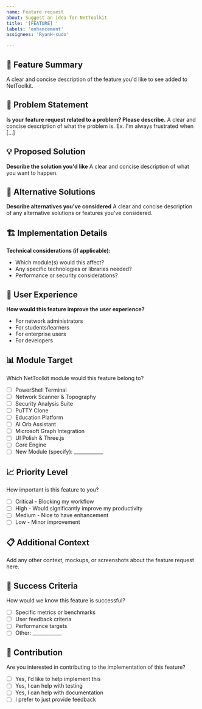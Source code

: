```yaml
---
name: Feature request
about: Suggest an idea for NetToolkit
title: '[FEATURE] '
labels: 'enhancement'
assignees: 'RyanH-sudo'

---
```


## 🚀 Feature Summary
A clear and concise description of the feature you'd like to see added to NetToolkit.

## 🎯 Problem Statement
**Is your feature request related to a problem? Please describe.**
A clear and concise description of what the problem is. Ex. I'm always frustrated when [...]

## 💡 Proposed Solution
**Describe the solution you'd like**
A clear and concise description of what you want to happen.

## 🔄 Alternative Solutions
**Describe alternatives you've considered**
A clear and concise description of any alternative solutions or features you've considered.

## 🏗️ Implementation Details
**Technical considerations (if applicable):**
- Which module(s) would this affect?
- Any specific technologies or libraries needed?
- Performance or security considerations?

## 🎨 User Experience
**How would this feature improve the user experience?**
- For network administrators
- For students/learners
- For enterprise users
- For developers

## 📊 Module Target
Which NetToolkit module would this feature belong to?
- [ ] PowerShell Terminal
- [ ] Network Scanner & Topography  
- [ ] Security Analysis Suite
- [ ] PuTTY Clone
- [ ] Education Platform
- [ ] AI Orb Assistant
- [ ] Microsoft Graph Integration
- [ ] UI Polish & Three.js
- [ ] Core Engine
- [ ] New Module (specify): ____________

## 📈 Priority Level
How important is this feature to you?
- [ ] Critical - Blocking my workflow
- [ ] High - Would significantly improve my productivity
- [ ] Medium - Nice to have enhancement
- [ ] Low - Minor improvement

## 📋 Additional Context
Add any other context, mockups, or screenshots about the feature request here.

## 🎯 Success Criteria
How would we know this feature is successful?
- [ ] Specific metrics or benchmarks
- [ ] User feedback criteria
- [ ] Performance targets
- [ ] Other: ____________

## 🤝 Contribution
Are you interested in contributing to the implementation of this feature?
- [ ] Yes, I'd like to help implement this
- [ ] Yes, I can help with testing
- [ ] Yes, I can help with documentation
- [ ] I prefer to just provide feedback